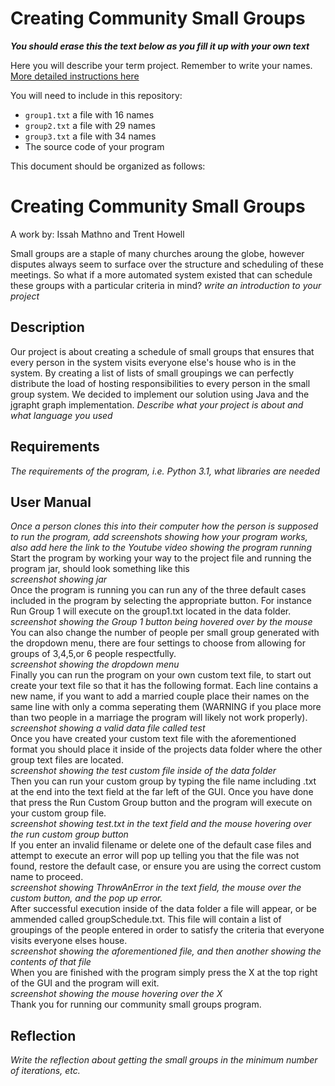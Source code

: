 # Creating Community Small Groups

_**You should erase this the text below as you fill it up with your own text**_

Here you will describe your term project. Remember to write your names.
[More detailed instructions here](SmallGroups-Graph.pdf)

You will need to include in this repository:
- `group1.txt` a file with 16 names
- `group2.txt` a file with 29 names
- `group3.txt` a file with 34 names
- The source code of your program

This document should be organized as follows:

# Creating Community Small Groups
A work by: Issah Mathno and Trent Howell

Small groups are a staple of many churches aroung the globe, however disputes always seem to surface over the structure and scheduling of these meetings.
So what if a more automated system existed that can schedule these groups with a particular criteria in mind? *write an introduction to your project*

## Description
Our project is about creating a schedule of small groups that ensures that every person in the system visits everyone else's house who is in the system. By creating a list of lists of small groupings we can perfectly distribute the load of hosting responsibilities to every person in the small group system. We decided to implement our solution using Java and the jgrapht graph implementation.
*Describe what your project is about and what language you used*

## Requirements
*The requirements of the program, i.e. Python 3.1, what libraries are needed*

## User Manual
*Once a person clones this into their computer how the person is supposed to run the program, add screenshots showing how your program works, also add here the link to the Youtube video showing the program running* <br />
Start the program by working your way to the project file and running the program jar, should look something like this <br />
*screenshot showing jar* <br />
Once the program is running you can run any of the three default cases included in the program by selecting the appropriate button. For instance Run Group 1 will execute on the group1.txt located in the data folder. <br />
*screenshot showing the Group 1 button being hovered over by the mouse* <br />
You can also change the number of people per small group generated with the dropdown menu, there are four settings to choose from allowing for groups of 3,4,5,or 6 people respectfully. <br />
*screenshot showing the dropdown menu* <br />
Finally you can run the program on your own custom text file, to start out create your text file so that it has the following format. Each line contains a new name, if you want to add a married couple place their names on the same line with only a comma seperating them (WARNING if you place more than two people in a marriage the program will likely not work properly). <br />
*screenshot showing a valid data file called test* <br />
Once you have created your custom text file with the aforementioned format you should place it inside of the projects data folder where the other group text files are located. <br />
*screenshot showing the test custom file inside of the data folder* <br />
Then you can run your custom group by typing the file name including .txt at the end into the text field at the far left of the GUI. Once you have done that press the Run Custom Group button and the program will execute on your custom group file. <br />
*screenshot showing test.txt in the text field and the mouse hovering over the run custom group button* <br />
If you enter an invalid filename or delete one of the default case files and attempt to execute an error will pop up telling you that the file was not found, restore the default case, or ensure you are using the correct custom name to proceed. <br />
*screenshot showing ThrowAnError in the text field, the mouse over the custom button, and the pop up error.* <br />
After successful execution inside of the data folder a file will appear, or be ammended called groupSchedule.txt. This file will contain a list of groupings of the people entered in order to satisfy the criteria that everyone visits everyone elses house. <br />
*screenshot showing the aforementioned file, and then another showing the contents of that file* <br />
When you are finished with the program simply press the X at the top right of the GUI and the program will exit. <br />
*screenshot showing the mouse hovering over the X* <br />
Thank you for running our community small groups program. <br />


## Reflection
*Write the reflection about getting the small groups in the minimum number of iterations, etc.*


